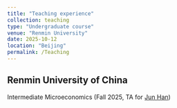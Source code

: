 ```yaml
---
title: "Teaching experience"
collection: teaching
type: "Undergraduate course"
venue: "Renmin University"
date: 2025-10-12
location: "Beijing"
permalink: /Teaching
---
```


## Renmin University of China
Intermediate Microeconomics (Fall 2025, TA for [Jun Han](http://slhr.ruc.edu.cn/En/Teacher_Home/HAN_Jun/index.htm))
